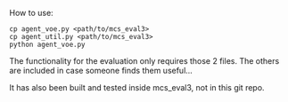 How to use:

```
cp agent_voe.py <path/to/mcs_eval3>
cp agent_util.py <path/to/mcs_eval3>
python agent_voe.py
```

The functionality for the evaluation only requires those 2 files. The others are  included in case someone finds them useful...

It has also been built and tested inside mcs_eval3, not in this git repo. 
